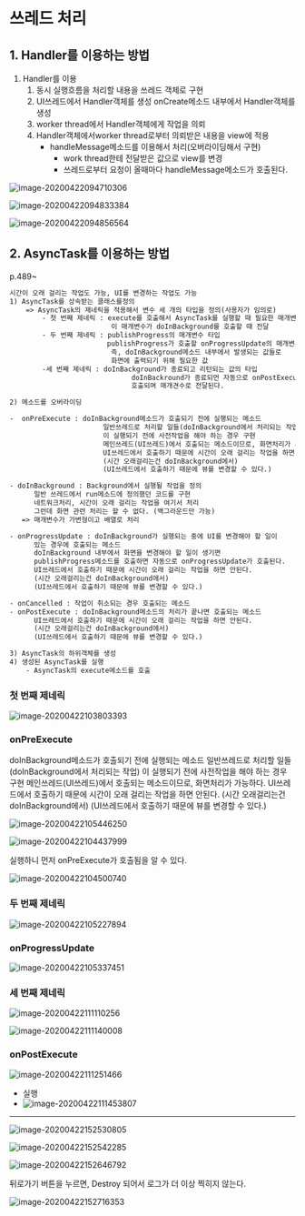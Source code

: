 # 쓰레드 처리



## 1. Handler를 이용하는 방법

1. Handler를 이용
    1) 동시 실행흐름을 처리할 내용을 쓰레드 객체로 구현
    2) UI쓰레드에서 Handler객체를 생성
            onCreate메소드 내부에서 Handler객체를 생성
    3) worker thread에서 Handler객체에게 작업을 의뢰
    4) Handler객체에서worker thread로부터 의뢰받은 내용을 view에 적용
        - handleMessage메소드를 이용해서 처리(오버라이딩해서 구현)
            - work thread한테 전달받은 값으로 view를 변경
            - 쓰레드로부터 요청이 올때마다 handleMessage메소드가 호출된다.

![image-20200422094710306](images/image-20200422094710306.png)



![image-20200422094833384](images/image-20200422094833384.png)

![image-20200422094856564](images/image-20200422094856564.png)



## 2. AsyncTask를 이용하는 방법

p.489~



```xml
시간이 오래 걸리는 작업도 가능, UI를 변경하는 작업도 가능
1) AsyncTask를 상속받는 클래스를정의
    => AsyncTask의 제네릭을 적용해서 변수 세 개의 타입을 정의(사용자가 임의로)
		- 첫 번째 제네릭 : execute를 호출해서 AsyncTask를 실행할 때 필요한 매개변수의 타입
                         이 매개변수가 doInBackground를 호출할 때 전달
        - 두 번째 제네릭 : publishProgress의 매개변수 타입
                        publishProgress가 호출할 onProgressUpdate의 매개변수
                         즉, doInBackground메소드 내부에서 발생되는 값들로
                         화면에 출력되기 위해 필요한 값
		-세 번째 제네릭 : doInBackground가 종료되고 리턴되는 값의 타입
                              doInBackround가 종료되먼 자동으로 onPostExecute4가 
                              호출되며 매개견수로 전달된다.

2) 메소드를 오버라이딩

-  onPreExecute : doInBackground메소드가 호출되기 전에 실행되는 메소드
                       일반쓰레드로 처리할 일들(doInBackground에서 처리되는 작업)
                       이 실행되기 전에 사전작업을 해야 하는 경우 구현
                       메인쓰레드(UI쓰레드)에서 호출되는 메소드이므로, 화면처리가 가능하다.
                       UI쓰레드에서 호출하기 때문에 시간이 오래 걸리는 작업을 하면 안된다.
                       (시간 오래걸리는건 doInBackground에서)
                       (UI쓰레드에서 호출하기 때문에 뷰를 변경할 수 있다.)

- doInBackground : Background에서 실행될 작업을 정의
      일반 쓰레드에서 run메소드에 정의했던 코드를 구현
      네트워크처리, 시간이 오래 걸리는 작업을 여기서 처리
      그런데 화면 관련 처리는 할 수 없다. (백그라운드만 가능)
   => 매개변수가 가변형이고 배열로 처리

- onProgressUpdate : doInBackground가 실행되는 중에 UI를 변경해야 할 일이
      있는 경우에 호출되는 메소드
      doInBackground 내부에서 화면을 변경해야 할 일이 생기면
      publishProgress메소드를 호출하면 자동으로 onProgressUpdate가 호출된다.
      UI쓰레드에서 호출하기 때문에 시간이 오래 걸리는 작업을 하면 안된다.
      (시간 오래걸리는건 doInBackground에서)
      (UI쓰레드에서 호출하기 때문에 뷰를 변경할 수 있다.)

- onCancelled : 작업이 취소되는 경우 호출되는 메소드
- onPostExecute : doInBackground메소드의 처리가 끝나면 호출되는 메소드
      UI쓰레드에서 호출하기 때문에 시간이 오래 걸리는 작업을 하면 안된다.
      (시간 오래걸리는건 doInBackground에서)
      (UI쓰레드에서 호출하기 때문에 뷰를 변경할 수 있다.)

3) AsyncTask의 하위객체를 생성
4) 생성된 AsyncTask를 실행
	- AsyncTask의 execute메소드를 호출
```



### 첫 번째 제네릭

![image-20200422103803393](images/image-20200422103803393.png)



### onPreExecute

doInBackground메소드가 호출되기 전에 실행되는 메소드
일반쓰레드로 처리할 일들(doInBackground에서 처리되는 작업)
이 실행되기 전에 사전작업을 해야 하는 경우 구현
메인쓰레드(UI쓰레드)에서 호출되는 메소드이므로, 화면처리가 가능하다.
UI쓰레드에서 호출하기 때문에 시간이 오래 걸리는 작업을 하면 안된다.
(시간 오래걸리는건 doInBackground에서)
(UI쓰레드에서 호출하기 때문에 뷰를 변경할 수 있다.)

![image-20200422105446250](images/image-20200422105446250.png)



![image-20200422104437999](images/image-20200422104437999.png)

실행하니 먼저 onPreExecute가 호출됨을 알 수 있다.



![image-20200422104500740](images/image-20200422104500740.png)





### 두 번째 제네릭

![image-20200422105227894](images/image-20200422105227894.png)





### onProgressUpdate

![image-20200422105337451](images/image-20200422105337451.png)





### 세 번째 제네릭

![image-20200422111110256](images/image-20200422111110256.png)

![image-20200422111140008](images/image-20200422111140008.png)





### onPostExecute

![image-20200422111251466](images/image-20200422111251466.png)



* 실행
* ![image-20200422111453807](images/image-20200422111453807.png)





----





![image-20200422152530805](images/image-20200422152530805.png)

![image-20200422152542285](images/image-20200422152542285.png)

![image-20200422152646792](images/image-20200422152646792.png)

뒤로가기 버튼을 누르면, Destroy 되어서 로그가 더 이상 찍히지 않는다.

![image-20200422152716353](images/image-20200422152716353.png)